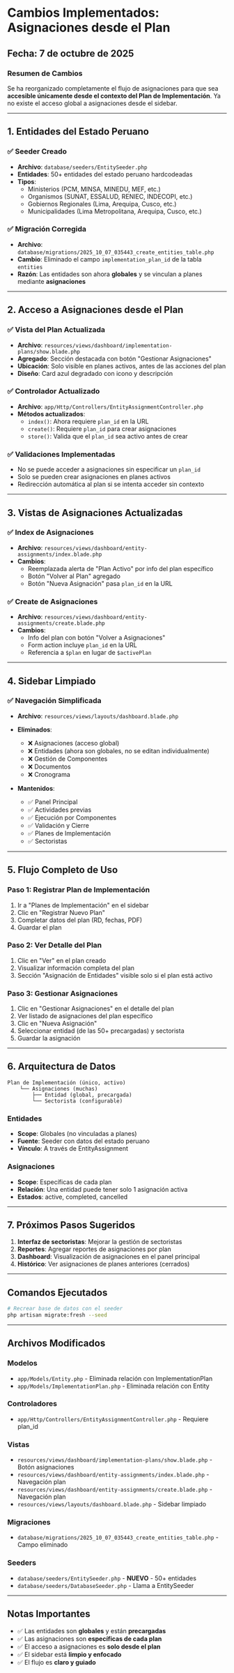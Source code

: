 # Cambios Implementados: Asignaciones desde el Plan

## Fecha: 7 de octubre de 2025

### Resumen de Cambios

Se ha reorganizado completamente el flujo de asignaciones para que sea **accesible únicamente desde el contexto del Plan de Implementación**. Ya no existe el acceso global a asignaciones desde el sidebar.

---

## 1. Entidades del Estado Peruano

### ✅ Seeder Creado
- **Archivo**: `database/seeders/EntitySeeder.php`
- **Entidades**: 50+ entidades del estado peruano hardcodeadas
- **Tipos**:
  - Ministerios (PCM, MINSA, MINEDU, MEF, etc.)
  - Organismos (SUNAT, ESSALUD, RENIEC, INDECOPI, etc.)
  - Gobiernos Regionales (Lima, Arequipa, Cusco, etc.)
  - Municipalidades (Lima Metropolitana, Arequipa, Cusco, etc.)

### ✅ Migración Corregida
- **Archivo**: `database/migrations/2025_10_07_035443_create_entities_table.php`
- **Cambio**: Eliminado el campo `implementation_plan_id` de la tabla `entities`
- **Razón**: Las entidades son ahora **globales** y se vinculan a planes mediante **asignaciones**

---

## 2. Acceso a Asignaciones desde el Plan

### ✅ Vista del Plan Actualizada
- **Archivo**: `resources/views/dashboard/implementation-plans/show.blade.php`
- **Agregado**: Sección destacada con botón "Gestionar Asignaciones"
- **Ubicación**: Solo visible en planes activos, antes de las acciones del plan
- **Diseño**: Card azul degradado con icono y descripción

### ✅ Controlador Actualizado
- **Archivo**: `app/Http/Controllers/EntityAssignmentController.php`
- **Métodos actualizados**:
  - `index()`: Ahora requiere `plan_id` en la URL
  - `create()`: Requiere `plan_id` para crear asignaciones
  - `store()`: Valida que el `plan_id` sea activo antes de crear

### ✅ Validaciones Implementadas
- No se puede acceder a asignaciones sin especificar un `plan_id`
- Solo se pueden crear asignaciones en planes activos
- Redirección automática al plan si se intenta acceder sin contexto

---

## 3. Vistas de Asignaciones Actualizadas

### ✅ Index de Asignaciones
- **Archivo**: `resources/views/dashboard/entity-assignments/index.blade.php`
- **Cambios**:
  - Reemplazada alerta de "Plan Activo" por info del plan específico
  - Botón "Volver al Plan" agregado
  - Botón "Nueva Asignación" pasa `plan_id` en la URL

### ✅ Create de Asignaciones
- **Archivo**: `resources/views/dashboard/entity-assignments/create.blade.php`
- **Cambios**:
  - Info del plan con botón "Volver a Asignaciones"
  - Form action incluye `plan_id` en la URL
  - Referencia a `$plan` en lugar de `$activePlan`

---

## 4. Sidebar Limpiado

### ✅ Navegación Simplificada
- **Archivo**: `resources/views/layouts/dashboard.blade.php`
- **Eliminados**:
  - ❌ Asignaciones (acceso global)
  - ❌ Entidades (ahora son globales, no se editan individualmente)
  - ❌ Gestión de Componentes
  - ❌ Documentos
  - ❌ Cronograma

- **Mantenidos**:
  - ✅ Panel Principal
  - ✅ Actividades previas
  - ✅ Ejecución por Componentes
  - ✅ Validación y Cierre
  - ✅ Planes de Implementación
  - ✅ Sectoristas

---

## 5. Flujo Completo de Uso

### Paso 1: Registrar Plan de Implementación
1. Ir a "Planes de Implementación" en el sidebar
2. Clic en "Registrar Nuevo Plan"
3. Completar datos del plan (RD, fechas, PDF)
4. Guardar el plan

### Paso 2: Ver Detalle del Plan
1. Clic en "Ver" en el plan creado
2. Visualizar información completa del plan
3. Sección "Asignación de Entidades" visible solo si el plan está activo

### Paso 3: Gestionar Asignaciones
1. Clic en "Gestionar Asignaciones" en el detalle del plan
2. Ver listado de asignaciones del plan específico
3. Clic en "Nueva Asignación"
4. Seleccionar entidad (de las 50+ precargadas) y sectorista
5. Guardar la asignación

---

## 6. Arquitectura de Datos

```
Plan de Implementación (único, activo)
    └── Asignaciones (muchas)
        ├── Entidad (global, precargada)
        └── Sectorista (configurable)
```

### Entidades
- **Scope**: Globales (no vinculadas a planes)
- **Fuente**: Seeder con datos del estado peruano
- **Vínculo**: A través de EntityAssignment

### Asignaciones
- **Scope**: Específicas de cada plan
- **Relación**: Una entidad puede tener solo 1 asignación activa
- **Estados**: active, completed, cancelled

---

## 7. Próximos Pasos Sugeridos

1. **Interfaz de sectoristas**: Mejorar la gestión de sectoristas
2. **Reportes**: Agregar reportes de asignaciones por plan
3. **Dashboard**: Visualización de asignaciones en el panel principal
4. **Histórico**: Ver asignaciones de planes anteriores (cerrados)

---

## Comandos Ejecutados

```bash
# Recrear base de datos con el seeder
php artisan migrate:fresh --seed
```

---

## Archivos Modificados

### Modelos
- `app/Models/Entity.php` - Eliminada relación con ImplementationPlan
- `app/Models/ImplementationPlan.php` - Eliminada relación con Entity

### Controladores
- `app/Http/Controllers/EntityAssignmentController.php` - Requiere plan_id

### Vistas
- `resources/views/dashboard/implementation-plans/show.blade.php` - Botón asignaciones
- `resources/views/dashboard/entity-assignments/index.blade.php` - Navegación plan
- `resources/views/dashboard/entity-assignments/create.blade.php` - Navegación plan
- `resources/views/layouts/dashboard.blade.php` - Sidebar limpiado

### Migraciones
- `database/migrations/2025_10_07_035443_create_entities_table.php` - Campo eliminado

### Seeders
- `database/seeders/EntitySeeder.php` - **NUEVO** - 50+ entidades
- `database/seeders/DatabaseSeeder.php` - Llama a EntitySeeder

---

## Notas Importantes

- ✅ Las entidades son **globales** y están **precargadas**
- ✅ Las asignaciones son **específicas de cada plan**
- ✅ El acceso a asignaciones es **solo desde el plan**
- ✅ El sidebar está **limpio y enfocado**
- ✅ El flujo es **claro y guiado**
